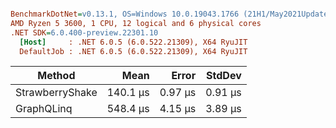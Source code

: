 ``` ini

BenchmarkDotNet=v0.13.1, OS=Windows 10.0.19043.1766 (21H1/May2021Update)
AMD Ryzen 5 3600, 1 CPU, 12 logical and 6 physical cores
.NET SDK=6.0.400-preview.22301.10
  [Host]     : .NET 6.0.5 (6.0.522.21309), X64 RyuJIT
  DefaultJob : .NET 6.0.5 (6.0.522.21309), X64 RyuJIT


```
|          Method |     Mean |   Error |  StdDev |
|---------------- |---------:|--------:|--------:|
| StrawberryShake | 140.1 μs | 0.97 μs | 0.91 μs |
|      GraphQLinq | 548.4 μs | 4.15 μs | 3.89 μs |
